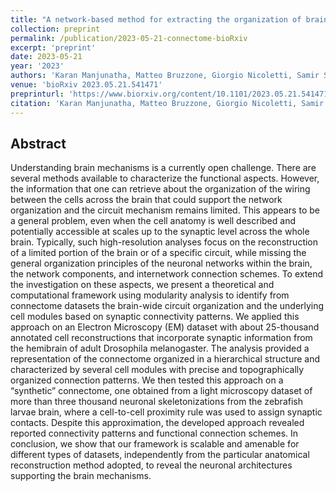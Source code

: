 ```yaml
---
title: "A network-based method for extracting the organization of brain-wide circuits from reconstructed connectome datasets"
collection: preprint
permalink: /publication/2023-05-21-connectome-bioRxiv
excerpt: 'preprint'
date: 2023-05-21
year: '2023'
authors: 'Karan Manjunatha, Matteo Bruzzone, Giorgio Nicoletti, Samir Suweis, Marco Dal Maschio'
venue: 'bioRxiv 2023.05.21.541471'
preprinturl: 'https://www.biorxiv.org/content/10.1101/2023.05.21.541471v1.abstract'
citation: 'Karan Manjunatha, Matteo Bruzzone, Giorgio Nicoletti, Samir Suweis, Marco Dal Maschio. A network-based method for extracting the organization of brain-wide circuits from reconstructed connectome datasets. bioRxiv 2023.05.21.541471 (2023).'
---
```


## Abstract
Understanding brain mechanisms is a currently open challenge. There are several methods available to characterize the functional aspects. However, the information that one can retrieve about the organization of the wiring between the cells across the brain that could support the network organization and the circuit mechanism remains limited. This appears to be a general problem, even when the cell anatomy is well described and potentially accessible at scales up to the synaptic level across the whole brain. Typically, such high-resolution analyses focus on the reconstruction of a limited portion of the brain or of a specific circuit, while missing the general organization principles of the neuronal networks within the brain, the network components, and internetwork connection schemes. To extend the investigation on these aspects, we present a theoretical and computational framework using modularity analysis to identify from connectome datasets the brain-wide circuit organization and the underlying cell modules based on synaptic connectivity patterns. We applied this approach on an Electron Microscopy (EM) dataset with about 25-thousand annotated cell reconstructions that incorporate synaptic information from the hemibrain of adult Drosophila melanogaster. The analysis provided a representation of the connectome organized in a hierarchical structure and characterized by several cell modules with precise and topographically organized connection patterns. We then tested this approach on a “synthetic” connectome, one obtained from a light microscopy dataset of more than three thousand neuronal skeletonizations from the zebrafish larvae brain, where a cell-to-cell proximity rule was used to assign synaptic contacts. Despite this approximation, the developed approach revealed reported connectivity patterns and functional connection schemes. In conclusion, we show that our framework is scalable and amenable for different types of datasets, independently from the particular anatomical reconstruction method adopted, to reveal the neuronal architectures supporting the brain mechanisms.